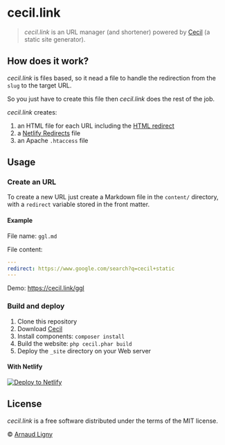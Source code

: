# cecil.link

> _cecil.link_ is an URL manager (and shortener) powered by [Cecil](https://cecil.app) (a static site generator).

## How does it work?

_cecil.link_ is files based, so it nead a file to handle the redirection from the `slug` to the target URL.

So you just have to create this file then _cecil.link_ does the rest of the job.

_cecil.link_ creates:

1. an HTML file for each URL including the [HTML redirect](https://developer.mozilla.org/docs/Web/HTTP/Redirections)
2. a [Netlify Redirects](https://docs.netlify.com/routing/redirects/) file
3. an Apache `.htaccess` file

## Usage

### Create an URL

To create a new URL just create a Markdown file in the `content/` directory, with a `redirect` variable stored in the front matter.

#### Example

File name: `ggl.md`

File content:

```yaml
---
redirect: https://www.google.com/search?q=cecil+static
---
```

Demo: https://cecil.link/ggl

### Build and deploy

1. Clone this repository
2. Download [Cecil](https://cecil.app/download/)
3. Install components: `composer install`
4. Build the website: `php cecil.phar build`
5. Deploy the `_site` directory on your Web server

#### With Netlify

[![Deploy to Netlify](https://www.netlify.com/img/deploy/button.svg)](https://app.netlify.com/start/deploy?repository=https://github.com/Cecilapp/cecil.link&stack=cms)

## License

_cecil.link_ is a free software distributed under the terms of the MIT license.

© [Arnaud Ligny](https://arnaudligny.fr)  
